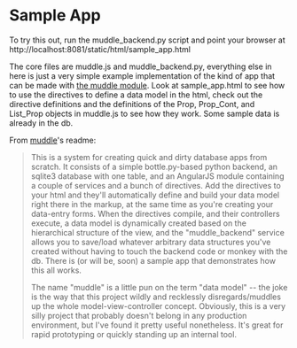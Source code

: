# Sample App

To try this out, run the muddle_backend.py script and point your browser at http://localhost:8081/static/html/sample_app.html

The core files are muddle.js and muddle_backend.py, everything else in here is just a very simple example implementation of the kind of app that can be made with [the muddle module](https://github.com/bp-bp/muddle). Look at sample_app.html to see how to use the directives to define a data model in the html, check out the directive definitions and the definitions of the Prop, Prop_Cont, and List_Prop objects in muddle.js to see how they work. Some sample data is already in the db.

From [muddle](https://github.com/bp-bp/muddle)'s readme:

>This is a system for creating quick and dirty database apps from scratch. It consists of a simple bottle.py-based python backend, an sqlite3 database with one table, and an AngularJS module containing a couple of services and a bunch of directives. Add the directives to your html and they'll automatically define and build your data model right there in the markup, at the same time as you're creating your data-entry forms. When the directives compile, and their controllers execute, a data model is dynamically created based on the hierarchical structure of the view, and the "muddle_backend" service allows you to save/load whatever arbitrary data structures you've created without having to touch the backend code or monkey with the db. There is (or will be, soon) a sample app that demonstrates how this all works.
>
>The name "muddle" is a little pun on the term "data model" -- the joke is the way that this project wildly and recklessly disregards/muddles up the whole model-view-controller concept. Obviously, this is a very silly project that probably doesn't belong in any production environment, but I've found it pretty useful nonetheless. It's great for rapid prototyping or quickly standing up an internal tool.
